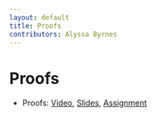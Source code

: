 ```yaml
---
layout: default
title: Proofs
contributors: Alyssa Byrnes
---
```


# Proofs

* Proofs: [Video](https://youtu.be/8JT9aPLxpPk), [Slides](/comp283/lessons/Proofs.html), [Assignment](https://www.gradescope.com/)
